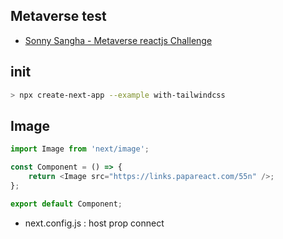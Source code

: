 ## Metaverse test

- [Sonny Sangha - Metaverse reactjs Challenge](https://www.youtube.com/watch?v=3NpZ05sDTQ4)

## init

```sh
> npx create-next-app --example with-tailwindcss
```

## Image

```js
import Image from 'next/image';

const Component = () => {
	return <Image src="https://links.papareact.com/55n" />;
};

export default Component;
```

- next.config.js : host prop connect
